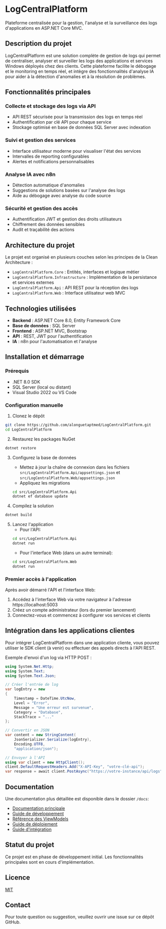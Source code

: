 # LogCentralPlatform

Plateforme centralisée pour la gestion, l'analyse et la surveillance des logs d'applications en ASP.NET Core MVC.

## Description du projet

LogCentralPlatform est une solution complète de gestion de logs qui permet de centraliser, analyser et surveiller les logs des applications et services Windows déployés chez des clients. Cette plateforme facilite le débogage et le monitoring en temps réel, et intègre des fonctionnalités d'analyse IA pour aider à la détection d'anomalies et à la résolution de problèmes.

## Fonctionnalités principales

### Collecte et stockage des logs via API

- API REST sécurisée pour la transmission des logs en temps réel
- Authentification par clé API pour chaque service
- Stockage optimisé en base de données SQL Server avec indexation

### Suivi et gestion des services

- Interface utilisateur moderne pour visualiser l'état des services
- Intervalles de reporting configurables
- Alertes et notifications personnalisables

### Analyse IA avec n8n

- Détection automatique d'anomalies
- Suggestions de solutions basées sur l'analyse des logs
- Aide au débogage avec analyse du code source

### Sécurité et gestion des accès

- Authentification JWT et gestion des droits utilisateurs
- Chiffrement des données sensibles
- Audit et traçabilité des actions

## Architecture du projet

Le projet est organisé en plusieurs couches selon les principes de la Clean Architecture :

- `LogCentralPlatform.Core` : Entités, interfaces et logique métier
- `LogCentralPlatform.Infrastructure` : Implémentation de la persistance et services externes
- `LogCentralPlatform.Api` : API REST pour la réception des logs
- `LogCentralPlatform.Web` : Interface utilisateur web MVC

## Technologies utilisées

- **Backend** : ASP.NET Core 8.0, Entity Framework Core
- **Base de données** : SQL Server
- **Frontend** : ASP.NET MVC, Bootstrap
- **API** : REST, JWT pour l'authentification
- **IA** : n8n pour l'automatisation et l'analyse

## Installation et démarrage

### Prérequis

- .NET 8.0 SDK
- SQL Server (local ou distant)
- Visual Studio 2022 ou VS Code

### Configuration manuelle

1. Clonez le dépôt
```bash
git clone https://github.com/alonguetaptmed/LogCentralPlatform.git
cd LogCentralPlatform
```

2. Restaurez les packages NuGet
```bash
dotnet restore
```

3. Configurez la base de données
   - Mettez à jour la chaîne de connexion dans les fichiers `src/LogCentralPlatform.Api/appsettings.json` et `src/LogCentralPlatform.Web/appsettings.json`
   - Appliquez les migrations
   ```bash
   cd src/LogCentralPlatform.Api
   dotnet ef database update
   ```

4. Compilez la solution
```bash
dotnet build
```

5. Lancez l'application
   - Pour l'API:
   ```bash
   cd src/LogCentralPlatform.Api
   dotnet run
   ```
   - Pour l'interface Web (dans un autre terminal):
   ```bash
   cd src/LogCentralPlatform.Web
   dotnet run
   ```

### Premier accès à l'application

Après avoir démarré l'API et l'interface Web:

1. Accédez à l'interface Web via votre navigateur à l'adresse https://localhost:5003
2. Créez un compte administrateur (lors du premier lancement)
3. Connectez-vous et commencez à configurer vos services et clients

## Intégration dans les applications clientes

Pour intégrer LogCentralPlatform dans une application cliente, vous pouvez utiliser le SDK client (à venir) ou effectuer des appels directs à l'API REST.

Exemple d'envoi d'un log via HTTP POST :
```csharp
using System.Net.Http;
using System.Text;
using System.Text.Json;

// Créer l'entrée de log
var logEntry = new 
{
    Timestamp = DateTime.UtcNow,
    Level = "Error",
    Message = "Une erreur est survenue",
    Category = "Database",
    StackTrace = "..."
};

// Convertir en JSON
var content = new StringContent(
    JsonSerializer.Serialize(logEntry),
    Encoding.UTF8,
    "application/json");

// Envoyer à l'API
using var client = new HttpClient();
client.DefaultRequestHeaders.Add("X-API-Key", "votre-clé-api");
var response = await client.PostAsync("https://votre-instance/api/logs", content);
```

## Documentation

Une documentation plus détaillée est disponible dans le dossier `/docs`:
- [Documentation principale](/docs/README.md)
- [Guide de développement](/docs/development/GUIDE_DEVELOPPEMENT.md)
- [Référence des ViewModels](/docs/development/REFERENCE_VIEWMODELS.md)
- [Guide de déploiement](/docs/deployment/GUIDE_DEPLOIEMENT.md)
- [Guide d'intégration](/docs/integration/GUIDE_INTEGRATION.md)

## Statut du projet

Ce projet est en phase de développement initial. Les fonctionnalités principales sont en cours d'implémentation.

## Licence

[MIT](LICENSE)

## Contact

Pour toute question ou suggestion, veuillez ouvrir une issue sur ce dépôt GitHub.